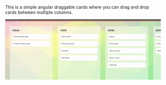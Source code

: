 This is a simple angular draggable cards where you can drag and drop cards between multiple columns.


![Alt Text](https://github.com/aerosasi/Angular_DraggableCards/blob/master/screenshot/draggablecard.gif?raw=true)
